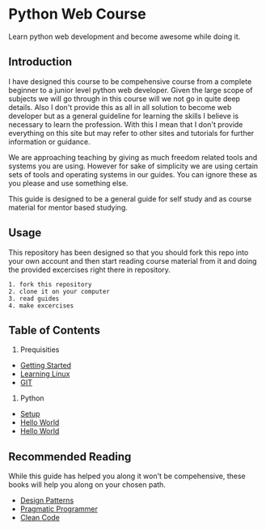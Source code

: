 # Python Web Course
Learn python web development and become awesome while doing it.

## Introduction
I have designed this course to be compehensive course from a complete beginner to a junior level python web developer.
Given the large scope of subjects we will go through in this course will we not go in quite deep details. Also I don't
provide this as all in all solution to become web developer but as a general guideline for learning the skills I
believe is necessary to learn the profession. With this I mean that I don't provide everything on this site but may
refer to other sites and tutorials for further information or guidance.

We are approaching teaching by giving as much freedom related tools and systems you are using. However for sake of
simplicity we are using certain sets of tools and operating systems in our guides. You can ignore these as you please and
use something else.

This guide is designed to be a general guide for self study and as course material for mentor based studying.

## Usage
This repository has been designed so that you should fork this repo into your own account and then start reading course material
from it and doing the provided excercises right there in repository.

```
1. fork this repository
2. clone it on your computer
3. read guides
4. make excercises
```

## Table of Contents
1. Prequisities
  * [Getting Started](https://github.com/hanshoi/python_web_course/blob/master/material/prequisities/getting_started.md)
  * [Learning Linux](https://github.com/hanshoi/python_web_course/blob/master/material/prequisities/linux.md)
  * [GIT](https://github.com/hanshoi/python_web_course/blob/master/material/prequisities/git.md)
1. Python
  * [Setup](https://github.com/hanshoi/python_web_course/blob/master/material/python/setup.md)
  * [Hello World](https://github.com/hanshoi/python_web_course/blob/master/material/python/hello_world.md)
  * [Hello World](https://github.com/hanshoi/python_web_course/blob/master/material/python/data_types.md)


## Recommended Reading
While this guide has helped you along it won't be compehensive, these books will help you along on your chosen path.

* [Design Patterns](https://www.amazon.com/Design-Patterns-Elements-Reusable-Object-Oriented/dp/0201633612/ref=pd_sim_14_4?ie=UTF8&pd_rd_i=0201633612&pd_rd_r=B405APFTJ1764773EPE6&pd_rd_w=WiFMY&pd_rd_wg=N0Lnm&psc=1&refRID=B405APFTJ1764773EPE6)
* [Pragmatic Programmer](https://www.amazon.com/Pragmatic-Programmer-Journeyman-Master/dp/020161622X)
* [Clean Code](https://www.amazon.com/Clean-Code-Handbook-Software-Craftsmanship/dp/0132350882/ref=sr_1_1?s=books&ie=UTF8&qid=1477593765&sr=1-1&keywords=Clean+Code)
